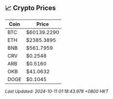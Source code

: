 ## 📈 Crypto Prices

| Coin | Price |
| ---- | ----- |
| BTC | $60139.2290 |
| ETH | $2385.3895 |
| BNB | $561.7959 |
| CRV | $0.2548 |
| ARB | $0.5160 |
| OKB | $41.0632 |
| DOGE | $0.1045 |

_Last Updated: 2024-10-11 01:18:43.978 +0800 HKT_